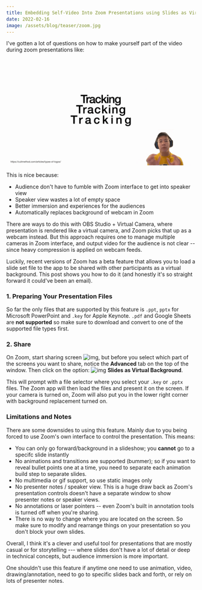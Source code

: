 ```yaml
---
title: Embedding Self-Video Into Zoom Presentations using Slides as Virtual Background
date: 2022-02-16
image: /assets/blog/teaser/zoom.jpg
---
```


I've gotten a lot of questions on how to make yourself part of the video during zoom presentations like:

![](/assets/blog/zoom-presentation.gif)

This is nice because:

- Audience don't have to fumble with Zoom interface to get into speaker view
- Speaker view wastes a lot of empty space
- Better immersion and experiences for the audiences
- Automatically replaces background of webcam in Zoom

There are ways to do this with OBS Studio + Virtual Camera, where presentation is rendered like a virtual camera, and Zoom picks that up as a webcam instead. But this approach requires one to manage multiple cameras in Zoom interface, and output video for the audience is not clear -- since heavy compression is applied on webcam feeds.

Luckily, recent versions of Zoom has a beta feature that allows you to load a slide set file to the app to be shared with other participants as a virtual background. This post shows you how to do it (and honestly it's so straight forward it could've been an email).



### 1. Preparing Your Presentation Files

So far the only files that are supported by this feature is `.ppt`, `pptx` for Microsoft PowerPoint and `.key` for Apple Keynote. `.pdf` and Google Sheets are **not supported** so make sure to download and convert to one of the supported file types first.



### 2. Share

On Zoom, start sharing screen <img src="https://assets.zoom.us/generic-images/common-buttons-and-icons/filled/share-screen-button-green.png" alt="img" class="emoji" />, but before you select which part of the screens you want to share, notice the **Advanced** tab on the top of the window. Then click on the option: <img src="https://assets.zoom.us/generic-images/desktop-client/in-meeting/slides-as-virtual-background-button.png" alt="img" class="emoji"/> **Slides as Virtual Background**.

This will prompt with a file selector where you select your `.key` or `.pptx` files. The Zoom app will then load the files and present it on the screen. If your camera is turned on, Zoom will also put you in the lower right corner with background replacement turned on.



### Limitations and Notes

There are some downsides to using this feature. Mainly due to you being forced to use Zoom's own interface to control the presentation. This means:

- You can only go forward/background in a slideshow; you **cannot** go to a specifc slide instantly
- No animations and transitions are supported (bummer); so if you want to reveal bullet points one at a time, you need to separate each animation build step to separate slides.
- No multimedia or gif support, so use static images only
- No presenter notes / speaker view. This is a huge draw back as Zoom's presentation controls doesn't have a separate window to show presenter notes or speaker views.
- No annotations or laser pointers -- even Zoom's built in annotation tools is turned off when you're sharing.
- There is no way to change where you are located on the screen. So make sure to modify and rearrange things on your presentation so you don't block your own slides.

Overall, I think it's a clever and useful tool for presentations that are mostly casual or for storytelling --- where slides don't have a lot of detail or deep in technical concepts, but audience immersion is more important.

One shouldn't use this feature if anytime one need to use animation, video, drawing/annotation, need to go to specific slides back and forth, or rely on lots of presenter notes.

